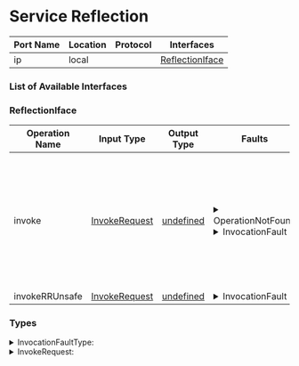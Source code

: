# Service Reflection

| Port Name | Location | Protocol | Interfaces |
| --- | --- | --- | --- |
| ip | local | | <a href='#ReflectionIface'>ReflectionIface</a> |

### List of Available Interfaces

### ReflectionIface

| Operation Name | Input Type | Output Type | Faults | Description |
| --- | --- | --- | --- | --- |
| invoke | <a href="#InvokeRequest">InvokeRequest</a> | <a href='#undefined'>undefined</a> | <details><summary>OperationNotFound</summary>string)</details><details><summary>InvocationFault</summary><a href='#InvocationFaultType'>InvocationFaultType</a>)</details> | <br>	Invokes the specified operation at outputPort.<br>	If the operation is a OneWay, the invocation returns no value.<br>	 |
| invokeRRUnsafe | <a href="#InvokeRequest">InvokeRequest</a> | <a href='#undefined'>undefined</a> | <details><summary>InvocationFault</summary><a href='#InvocationFaultType'>InvocationFaultType</a>)</details> |  |


### Types

<details>
<summary><span id="InvocationFaultType">InvocationFaultType: 
</span>
</summary>

##### Type Declaration
<pre>
void &#123;
&nbsp;&nbsp;data[1,1]: undefined // 
&nbsp;&nbsp;name[1,1]: string // 
&#125;
</pre>
</details>
<details>
<summary><span id="InvokeRequest">InvokeRequest: 
</span>
</summary>

##### Type Declaration
<pre>
void &#123;
&nbsp;&nbsp;outputPort[1,1]: string // 
&nbsp;&nbsp;data[0,1]: undefined // 
&nbsp;&nbsp;resourcePath[0,1]: string // 
&nbsp;&nbsp;operation[1,1]: string // 
&#125;
</pre>
</details>
